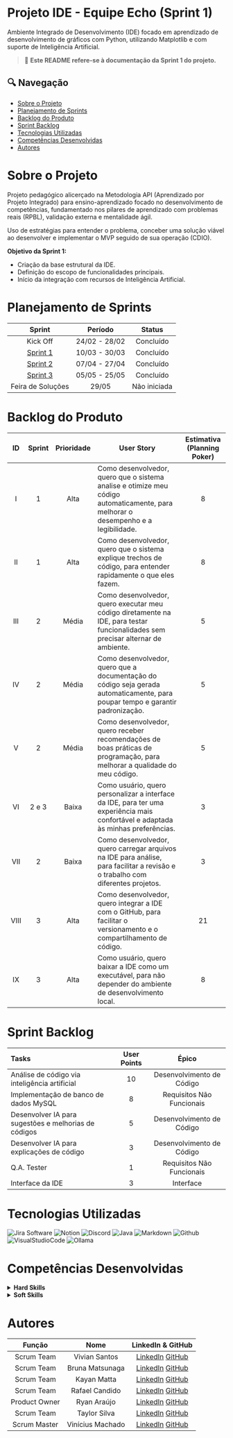 # Projeto IDE - Equipe Echo (Sprint 1)

Ambiente Integrado de Desenvolvimento (IDE) focado em aprendizado de desenvolvimento de gráficos com Python, utilizando Matplotlib e com suporte de Inteligência Artificial.

> 🔹 **Este README refere-se à documentação da Sprint 1 do projeto.**

## 🔍 Navegação
- [Sobre o Projeto](#sobre-o-projeto)
- [Planejamento de Sprints](#planejamento-de-sprints)
- [Backlog do Produto](#backlog-do-produto)
- [Sprint Backlog](#sprint-backlog)
- [Tecnologias Utilizadas](#tecnologias-utilizadas)
- [Competências Desenvolvidas](#competências-desenvolvidas)
- [Autores](#autores)

# Sobre o Projeto
Projeto pedagógico alicerçado na Metodologia API (Aprendizado por Projeto Integrado) para ensino-aprendizado focado no desenvolvimento de competências, fundamentado nos pilares de aprendizado com problemas reais (RPBL), validação externa e mentalidade ágil.

Uso de estratégias para entender o problema, conceber uma solução viável ao desenvolver e implementar o MVP seguido de sua operação (CDIO).

**Objetivo da Sprint 1:**
- Criação da base estrutural da IDE.
- Definição do escopo de funcionalidades principais.
- Início da integração com recursos de Inteligência Artificial.

# Planejamento de Sprints

| Sprint | Período | Status |
|:------:|:--------:|:------:|
| Kick Off | 24/02 - 28/02 | Concluído |
| [Sprint 1](https://github.com/EquipeEcho/botEcho/tree/main) | 10/03 - 30/03 | Concluído |
| [Sprint 2](https://github.com/EquipeEcho/botEcho/tree/botEcho.S2) | 07/04 - 27/04 | Concluído |
| [Sprint 3](https://github.com/EquipeEcho/botEcho/tree/botEcho.S3) | 05/05 - 25/05 | Concluído |
| Feira de Soluções | 29/05 | Não iniciada |

# Backlog do Produto

| ID | Sprint | Prioridade | User Story | Estimativa (Planning Poker) |
|:--:|:------:|:----------:|------------|:---------------------------:|
| I | 1 | Alta | Como desenvolvedor, quero que o sistema analise e otimize meu código automaticamente, para melhorar o desempenho e a legibilidade. | 8 |
| II | 1 | Alta | Como desenvolvedor, quero que o sistema explique trechos de código, para entender rapidamente o que eles fazem. | 8 |
| III | 2 | Média | Como desenvolvedor, quero executar meu código diretamente na IDE, para testar funcionalidades sem precisar alternar de ambiente. | 5 |
| IV | 2 | Média | Como desenvolvedor, quero que a documentação do código seja gerada automaticamente, para poupar tempo e garantir padronização. | 5 |
| V | 2 | Média | Como desenvolvedor, quero receber recomendações de boas práticas de programação, para melhorar a qualidade do meu código. | 5 |
| VI | 2 e 3 | Baixa |Como usuário, quero personalizar a interface da IDE, para ter uma experiência mais confortável e adaptada às minhas preferências. | 3 |
| VII | 2 | Baixa | Como desenvolvedor, quero carregar arquivos na IDE para análise, para facilitar a revisão e o trabalho com diferentes projetos. | 3 |
| VIII | 3 | Alta | Como desenvolvedor, quero integrar a IDE com o GitHub, para facilitar o versionamento e o compartilhamento de código. | 21 |
| IX | 3 | Alta | Como usuário, quero baixar a IDE como um executável, para não depender do ambiente de desenvolvimento local. | 8 |

# Sprint Backlog

| Tasks | User Points | Épico |
|:----------------------------------------------|:-----------:|:---------------------------:|
| Análise de código via inteligência artificial | 10 | Desenvolvimento de Código |
| Implementação de banco de dados MySQL | 8 | Requisitos Não Funcionais |
| Desenvolver IA para sugestões e melhorias de códigos | 5 | Desenvolvimento de Código |
| Desenvolver IA para explicações de código | 3 | Desenvolvimento de Código |
| Q.A. Tester | 1 | Requisitos Não Funcionais |
| Interface da IDE | 3 | Interface |

# Tecnologias Utilizadas

![Jira Software](https://img.shields.io/badge/Jira-fdfefe?style=for-the-badge&logo=Jira&logoColor=0064c8)
![Notion](https://img.shields.io/badge/Notion-fdfefe?style=for-the-badge&logo=notion&logoColor=000000)
![Discord](https://img.shields.io/badge/Discord-fdfefe?style=for-the-badge&logo=discord)
![Java](https://img.shields.io/badge/Java-fdfefe?style=for-the-badge&logo=openjdk&logoColor=000000)
![Markdown](https://img.shields.io/badge/Markdown-fdfefe?style=for-the-badge&logo=markdown&logoColor=2e4053)
![Github](https://img.shields.io/badge/Github-fdfefe?style=for-the-badge&logo=github&logoColor=000000)
![VisualStudioCode](https://img.shields.io/badge/VsCode-fdfefe?style=for-the-badge&logo=visualstudiocode)
![Ollama](https://img.shields.io/badge/Ollama-fdfefe?style=for-the-badge&logo=Ollama&logoColor=000000)

# Competências Desenvolvidas

<details>
<summary><strong>Hard Skills</strong></summary>

| Tecnologia/Metodologia | Nível |
| ---------------------- | ----- |
| GitHub | ★★★★★★★☆☆☆ |
| Gestão de Projetos | ★★★★★★★★★☆ |
| Scrum Master | ★★★★★★★★☆☆ |
| Product Owner | ★★★★★★★★☆☆ |
| Git Projects | ★★★★★★★★★★ |

</details>

<details>
<summary><strong>Soft Skills</strong></summary>

| Habilidade | Nível |
| ---------- | ----- |
| Colaboração | ★★★★★★★★★★ |
| Proatividade | ★★★★★★★★☆☆ |
| Pensamento Crítico | ★★★★★★★☆☆☆ |
| Gerenciamento de Tempo | ★★★★★★★★★☆ |
| Adaptabilidade | ★★★★★★☆☆☆☆ |
| Resiliência | ★★★★★★★★☆☆ |

</details>

# Autores

| Função | Nome | LinkedIn & GitHub |
|:--------:|:----:|:----------------:|
| Scrum Team | Vivian Santos | [LinkedIn](https://www.linkedin.com/in/vivian-maria-oliveira-298626235) [GitHub](https://github.com/vivianSantos0101) |
| Scrum Team | Bruna Matsunaga | [LinkedIn](https://www.linkedin.com/in/bruna-hayashi-1b4a71324/) [GitHub](https://github.com/bruna-hm) |
| Scrum Team | Kayan Matta | [LinkedIn](https://www.linkedin.com/in/kayan-da-matta-453905253) [GitHub](https://github.com/kayanmatta) |
| Scrum Team | Rafael Candido | [LinkedIn](https://www.linkedin.com/in/rafael-candido-155705317) [GitHub](https://github.com/Rafa2-bit) |
| Product Owner | Ryan Araújo | [LinkedIn](https://www.linkedin.com/in/ryan-araujo-dos-santos-8391b927b) [GitHub](https://github.com/Ryan53132) |
| Scrum Team | Taylor Silva | [LinkedIn](https://www.linkedin.com/in/taylor-silva-859300330) [GitHub](https://github.com/TaylorSilva2) |
| Scrum Master | Vinícius Machado | [LinkedIn](https://www.linkedin.com/in/vinícius-lopes-1bb568326) [GitHub](https://github.com/Vlopes7) |

